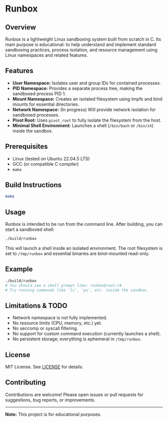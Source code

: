 # Runbox

## Overview

Runbox is a lightweight Linux sandboxing system built from scratch in C. Its main purpose is educational: to help understand and implement standard sandboxing practices, process isolation, and resource management using Linux namespaces and related features.

## Features

- **User Namespace:** Isolates user and group IDs for contained processes.
- **PID Namespace:** Provides a separate process tree, making the sandboxed process PID 1.
- **Mount Namespace:** Creates an isolated filesystem using tmpfs and bind mounts for essential directories.
- **Network Namespace:** (In progress) Will provide network isolation for sandboxed processes.
- **Pivot Root:** Uses `pivot_root` to fully isolate the filesystem from the host.
- **Minimal Shell Environment:** Launches a shell (`/bin/bash` or `/bin/sh`) inside the sandbox.

## Prerequisites

- Linux (tested on Ubuntu 22.04.5 LTS)
- GCC (or compatible C compiler)
- `make`

## Build Instructions

```sh
make
```

## Usage

Runbox is intended to be run from the command line. After building, you can start a sandboxed shell:

```sh
./build/runbox
```

This will launch a shell inside an isolated environment. The root filesystem is set to `/tmp/runbox` and essential binaries are bind-mounted read-only.

## Example

```sh
./build/runbox
# You should see a shell prompt like: runbox@root:/#
# Try running commands like 'ls', 'ps', etc. inside the sandbox.
```

## Limitations & TODO

- Network namespace is not fully implemented.
- No resource limits (CPU, memory, etc.) yet.
- No seccomp or syscall filtering.
- No support for custom command execution (currently launches a shell).
- No persistent storage; everything is ephemeral in `/tmp/runbox`.

## License

MIT License. See [LICENSE](./LICENSE) for details.

## Contributing

Contributions are welcome! Please open issues or pull requests for suggestions, bug reports, or improvements.

---

**Note:** This project is for educational purposes. 
